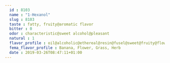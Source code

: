 ```yaml
---
  id : 8103
  name : "1-Hexanol"
  slug : 8103
  taste : fatty, fruity@aromatic flavor
  bitter : 0
  odor : characteristic@sweet alcohol@pleasant
  natural : 1
  flavor_profile : oil@alcoholic@ethereal@resin@fusel@sweet@fruity@flower@green
  fema_flavor_profile : Banana, Flower, Grass, Herb
  date : 2019-03-26T08:47:11+01:00
---
```



